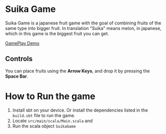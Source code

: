 # Suika Game 
Suika Game is a japanese fruit game with the goal of combining fruits of the same type into bigger fruit. In translation "Suika" means melon, in japanese, which in this game is the biggest fruit you can get.

[GamePlay Demo](https://www.youtube.com/watch?v=coM_Bupgaqc)

## Controls
You can place fruits using the **Arrow Keys**, and drop it by pressing the **Space Bar**.

# How to Run the game
1. Install sbt on your device. Or install the dependencies listed in the `build.sbt` file to run the game.
2. Locate `src/main/scala/Main.scala` and
3. Run the scala object `SuikaGame`

